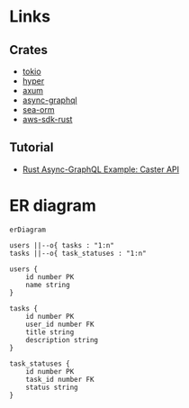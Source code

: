 # Links

## Crates

- [tokio](https://github.com/tokio-rs/tokio)
- [hyper](https://github.com/hyperium/hyper)
- [axum](https://github.com/tokio-rs/axum)
- [async-graphql](https://github.com/async-graphql/async-graphql)
- [sea-orm](https://github.com/SeaQL/sea-orm)
- [aws-sdk-rust](https://github.com/awslabs/aws-sdk-rust)

## Tutorial

- [Rust Async-GraphQL Example: Caster API](https://github.com/bkonkle/rust-example-caster-api)

# ER diagram

```mermaid
erDiagram

users ||--o{ tasks : "1:n"
tasks ||--o{ task_statuses : "1:n"

users {
    id number PK
    name string
}

tasks {
    id number PK
    user_id number FK
    title string
    description string
}

task_statuses {
    id number PK
    task_id number FK
    status string
}
```
